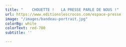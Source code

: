 ```yaml
---
title: "    CHOUETTE !   LA PRESSE PARLE DE NOUS !"
url: https://www.editionslescrocos.com/espace-presse
image: "/images/bandeau-portrait.jpg"
colorBg: white
colorText: red-700
subtitle: ''

---
```

